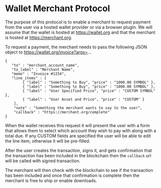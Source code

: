 # Wallet Merchant Protocol

The purpose of this protocol is to enable a merchant to request payment from the user via a hosted wallet provider or via a browser plugin.  We will assume that the wallet is hosted at https://wallet.org and that the merchant is hosted at https://merchant.org.

To request a payment, the merchant needs to pass the following JSON object to https://wallet.org/invoice?args=...

```
{
   "to" : "merchant_account_name",
   "to_label" : "Merchant Name",
   "memo" : "Invoice #1234",
   "line_items" : [
        { "label" : "Something to Buy", "price" : "1000.00 SYMBOL" },
        { "label" : "Something to Buy", "price" : "1000.00 SYMBOL" },
        { "label" : "User Specified Price", "price" : "CUSTOM SYMBOL" },
        { "label" : "User Asset and Price", "price" : "CUSTOM" }
    ],
    "note" : "Something the merchant wants to say to the user",
    "callback" : "https://merchant.org/complete"
}
```

When the wallet receives this request it will present the user with a form that allows them to select which account they wish to pay with along with a total due.  If any CUSTOM fields are specified the user will be able to edit the line item, otherwise it will be pre-filled. 

After the user creates the transaction, signs it, and gets confirmation that the transaction has been included in the blockchain then the `callback` url will be called with signed transaction.

The merchant will then check with the blockchain to see if the transaction has been included and once that confirmation is complete then the merchant is free to ship or enable downloads.

